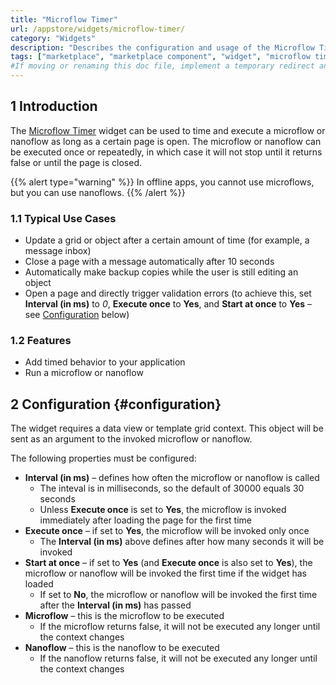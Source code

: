```yaml
---
title: "Microflow Timer"
url: /appstore/widgets/microflow-timer/
category: "Widgets"
description: "Describes the configuration and usage of the Microflow Timer widget, which is available in the Mendix Marketplace."
tags: ["marketplace", "marketplace component", "widget", "microflow timer", "platform support"]
#If moving or renaming this doc file, implement a temporary redirect and let the respective team know they should update the URL in the product. See Mapping to Products for more details.
---
```


## 1 Introduction

The [Microflow Timer](https://marketplace.mendix.com/link/component/27/) widget can be used to time and execute a microflow or nanoflow as long as a certain page is open. The microflow or nanoflow can be executed once or repeatedly, in which case it will not stop until it returns false or until the page is closed. 

{{% alert type="warning" %}}
In offline apps, you cannot use microflows, but you can use nanoflows.
{{% /alert %}}

### 1.1 Typical Use Cases

* Update a grid or object after a certain amount of time (for example, a message inbox)
* Close a page with a message automatically after 10 seconds
* Automatically make backup copies while the user is still editing an object
* Open a page and directly trigger validation errors (to achieve this, set **Interval (in ms)** to *0*, **Execute once** to **Yes**, and **Start at once** to **Yes** – see [Configuration](#configuration) below)

### 1.2 Features

* Add timed behavior to your application
* Run a microflow or nanoflow

## 2 Configuration {#configuration}

The widget requires a data view or template grid context. This object will be sent as an argument to the invoked microflow or nanoflow.

The following properties must be configured:

* **Interval (in ms)** – defines how often the microflow or nanoflow is called
	* The inteval is in milliseconds, so the default of 30000 equals 30 seconds
	* Unless **Execute once** is set to **Yes**, the microflow is invoked immediately after loading the page for the first time
* **Execute once** – if set to **Yes**, the microflow will be invoked only once
	* The **Interval (in ms)** above defines after how many seconds it will be invoked
* **Start at once** – if set to **Yes** (and **Execute once** is also set to **Yes**), the microflow or nanoflow will be invoked the first time if the widget has loaded
	* If set to **No**, the microflow or nanoflow will be invoked the first time after the **Interval (in ms)** has passed
* **Microflow** – this is the microflow to be executed
	* If the microflow returns false, it will not be executed any longer until the context changes
* **Nanoflow** – this is the nanoflow to be executed
	* If the nanoflow returns false, it will not be executed any longer until the context changes
